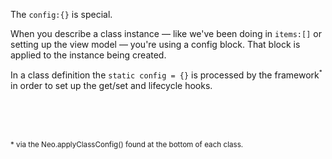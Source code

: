 The `config:{}` is special. 

When you describe a class instance &mdash; like we've been doing in `items:[]` or
setting up the view model &mdash; you're using a config block. That block is applied to
the instance being created.

In a class definition the `static config = {}` is processed by the 
framework<sup><small>*</small></sup> in order to set up the get/set
and lifecycle hooks.

<br><br><br>

<small>* via the Neo.applyClassConfig() found at the bottom of each class.</small>

